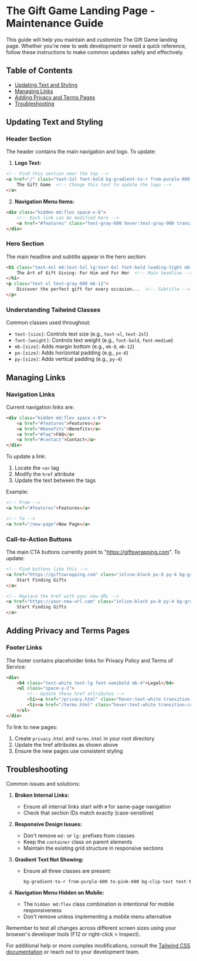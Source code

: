 # The Gift Game Landing Page - Maintenance Guide

This guide will help you maintain and customize The Gift Game landing page. Whether you're new to web development or need a quick reference, follow these instructions to make common updates safely and effectively.

## Table of Contents
- [Updating Text and Styling](#updating-text-and-styling)
- [Managing Links](#managing-links)
- [Adding Privacy and Terms Pages](#adding-privacy-and-terms-pages)
- [Troubleshooting](#troubleshooting)

## Updating Text and Styling

### Header Section
The header contains the main navigation and logo. To update:

1. **Logo Text:**
```html
<!-- Find this section near the top -->
<a href="/" class="text-2xl font-bold bg-gradient-to-r from-purple-600 to-pink-600 bg-clip-text text-transparent">
    The Gift Game  <!-- Change this text to update the logo -->
</a>
```

2. **Navigation Menu Items:**
```html
<div class="hidden md:flex space-x-8">
    <!-- Each link can be modified here -->
    <a href="#features" class="text-gray-600 hover:text-gray-900 transition-colors duration-300">Features</a>
</div>
```

### Hero Section
The main headline and subtitle appear in the hero section:

```html
<h1 class="text-4xl md:text-5xl lg:text-6xl font-bold leading-tight mb-8 bg-gradient-to-r from-purple-600 to-pink-600 bg-clip-text text-transparent">
    The Art of Gift Giving: For Him and For Her  <!-- Main headline -->
</h1>
<p class="text-xl text-gray-600 mb-12">
    Discover the perfect gift for every occasion...  <!-- Subtitle -->
</p>
```

### Understanding Tailwind Classes
Common classes used throughout:
- `text-[size]`: Controls text size (e.g., `text-xl`, `text-2xl`)
- `font-[weight]`: Controls text weight (e.g., `font-bold`, `font-medium`)
- `mb-[size]`: Adds margin bottom (e.g., `mb-8`, `mb-12`)
- `px-[size]`: Adds horizontal padding (e.g., `px-6`)
- `py-[size]`: Adds vertical padding (e.g., `py-4`)

## Managing Links

### Navigation Links
Current navigation links are:

```html
<div class="hidden md:flex space-x-8">
    <a href="#features">Features</a>
    <a href="#benefits">Benefits</a>
    <a href="#faq">FAQ</a>
    <a href="#contact">Contact</a>
</div>
```

To update a link:
1. Locate the `<a>` tag
2. Modify the `href` attribute
3. Update the text between the tags

Example:
```html
<!-- From -->
<a href="#features">Features</a>

<!-- To -->
<a href="/new-page">New Page</a>
```

### Call-to-Action Buttons
The main CTA buttons currently point to "https://giftswrapping.com". To update:

```html
<!-- Find buttons like this -->
<a href="https://giftswrapping.com" class="inline-block px-8 py-4 bg-gradient-to-r from-purple-600 to-pink-600 text-white rounded-full">
    Start Finding Gifts
</a>

<!-- Replace the href with your new URL -->
<a href="https://your-new-url.com" class="inline-block px-8 py-4 bg-gradient-to-r from-purple-600 to-pink-600 text-white rounded-full">
    Start Finding Gifts
</a>
```

## Adding Privacy and Terms Pages

### Footer Links
The footer contains placeholder links for Privacy Policy and Terms of Service:

```html
<div>
    <h4 class="text-white text-lg font-semibold mb-4">Legal</h4>
    <ul class="space-y-2">
        <!-- Update these href attributes -->
        <li><a href="/privacy.html" class="hover:text-white transition-colors duration-300">Privacy Policy</a></li>
        <li><a href="/terms.html" class="hover:text-white transition-colors duration-300">Terms of Service</a></li>
    </ul>
</div>
```

To link to new pages:
1. Create `privacy.html` and `terms.html` in your root directory
2. Update the href attributes as shown above
3. Ensure the new pages use consistent styling

## Troubleshooting

Common issues and solutions:

1. **Broken Internal Links:**
   - Ensure all internal links start with `#` for same-page navigation
   - Check that section IDs match exactly (case-sensitive)

2. **Responsive Design Issues:**
   - Don't remove `md:` or `lg:` prefixes from classes
   - Keep the `container` class on parent elements
   - Maintain the existing grid structure in responsive sections

3. **Gradient Text Not Showing:**
   - Ensure all three classes are present:
     ```html
     bg-gradient-to-r from-purple-600 to-pink-600 bg-clip-text text-transparent
     ```

4. **Navigation Menu Hidden on Mobile:**
   - The `hidden md:flex` class combination is intentional for mobile responsiveness
   - Don't remove unless implementing a mobile menu alternative

Remember to test all changes across different screen sizes using your browser's developer tools (F12 or right-click > Inspect).

For additional help or more complex modifications, consult the [Tailwind CSS documentation](https://tailwindcss.com/docs) or reach out to your development team.